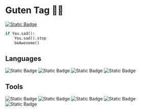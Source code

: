 # Guten Tag 🤘🏻


[![Static Badge](https://www.codewars.com/users/Xeferis/badges/large)](https://www.codewars.com/users/Xeferis)

```python
if You.sad():
    You.sad().stop
    beAwesome()
```


## Languages 
![Static Badge](https://img.shields.io/badge/-%20Python%20-%20black?style=flat-square&logo=python)
![Static Badge](https://img.shields.io/badge/-%20html5-%20black?style=flat-square&logo=html5)
![Static Badge](https://img.shields.io/badge/-%20Powershell%20-%20black?style=flat-square&logo=Powershell)
![Static Badge](https://img.shields.io/badge/-%20C%2B%2B%20-%20black?style=flat-square&logo=c%2B%2B)


## Tools
![Static Badge](https://img.shields.io/badge/-%20VSC%20-%20darkblue?style=flat-square&logo=visualstudiocode)
![Static Badge](https://img.shields.io/badge/-%20GIT%20-%20black?style=flat-square&logo=git)
![Static Badge](https://img.shields.io/badge/-%20trello%20-%20blue?style=flat-square&logo=trello)
![Static Badge](https://img.shields.io/badge/-%20notion%20-%20grey?style=flat-square&logo=notion)
![Static Badge](https://img.shields.io/badge/-%20Bootstrap_Studio%20-%20purple?style=flat-square&logo=bootstrap&logoColor=white)



<!--
**Xeferis/Xeferis** is a ✨ _special_ ✨ repository because its `README.md` (this file) appears on your GitHub profile.

Here are some ideas to get you started:

- 🔭 I’m currently working on ...
- 🌱 I’m currently learning ...
- 👯 I’m looking to collaborate on ...
- 🤔 I’m looking for help with ...
- 💬 Ask me about ...
- 📫 How to reach me: ...
- 😄 Pronouns: ...
- ⚡ Fun fact: ...
-->
